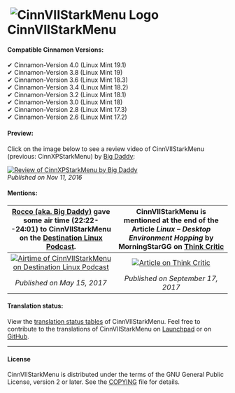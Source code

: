 # &#65279; ![CinnVIIStarkMenu Logo](https://git.io/vDWaq) CinnVIIStarkMenu

#### Compatible Cinnamon Versions:
&#10004; Cinnamon-Version 4.0 (Linux Mint 19.1) <br />
&#10004; Cinnamon-Version 3.8 (Linux Mint 19)   <br />
&#10004; Cinnamon-Version 3.6 (Linux Mint 18.3) <br />
&#10004; Cinnamon-Version 3.4 (Linux Mint 18.2) <br />
&#10004; Cinnamon-Version 3.2 (Linux Mint 18.1) <br />
&#10004; Cinnamon-Version 3.0 (Linux Mint 18)   <br />
&#10004; Cinnamon-Version 2.8 (Linux Mint 17.3) <br />
&#10004; Cinnamon-Version 2.6 (Linux Mint 17.2) <br />

#### Preview:
Click on the image below to see a review video of CinnVIIStarkMenu (previous: CinnXPStarkMenu) by [Big Daddy](https://www.youtube.com/channel/UCtZRKfyvx7GUEi-Lr7f4Nxg):

[![Review of CinnXPStarkMenu by Big Daddy](https://cloud.githubusercontent.com/assets/8415124/20908908/6d108a24-bb58-11e6-8d88-112f7250d630.png)](https://www.youtube.com/watch?v=OmUpLNsWgC4)
<br /> _Published on Nov 11, 2016_

#### Mentions:

[Rocco (aka. Big Daddy)](https://www.youtube.com/channel/UCtZRKfyvx7GUEi-Lr7f4Nxg) gave some air time (22:22--24:01) to CinnVIIStarkMenu on the [Destination Linux Podcast](https://www.youtube.com/channel/UCWJUSpXVHTaHErtGWC5qPlQ). | CinnVIIStarkMenu is mentioned at the end of the Article _Linux – Desktop Environment Hopping_ by MorningStarGG on [Think Critic](https://thinkcritic.com/linux-desktop-environment-hopping)
:---:|:---:
[![Airtime of CinnVIIStarkMenu on Destination Linux Podcast](https://cloud.githubusercontent.com/assets/8415124/26260338/1a73280c-3ccd-11e7-8e1b-5d09ca0cc124.png)](https://www.youtube.com/watch?v=iEfbYj9Cl8o#t=22m22s) | [![Article on Think Critic](https://user-images.githubusercontent.com/8415124/32778106-efe8e092-c938-11e7-91c5-01d8b6da9258.jpg)](https://thinkcritic.com/linux-desktop-environment-hopping)
_Published on May 15, 2017_ |  _Published on September 17, 2017_

#### Translation status:

View the [translation status tables](https://github.com/NikoKrause/cinnamon-spices-applets/blob/applets-translation-status/.translation-status/applets-status/CinnVIIStarkMenu@NikoKrause/README.md) of CinnVIIStarkMenu.
Feel free to contribute to the translations of CinnVIIStarkMenu on [Launchpad](https://translations.launchpad.net/cinnviistarkmenu) or on [GitHub](https://github.com/linuxmint/cinnamon-spices-applets).

------------
#### License
CinnVIIStarkMenu is distributed under the terms of the GNU General Public License, version 2 or later.
See the [COPYING](https://github.com/NikoKrause/CinnVIIStarkMenu/blob/master/COPYING) file for details.
